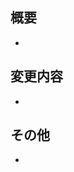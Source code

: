 ## 概要
<!-- 変更の目的 もしくは 関連する Issue 番号 -->
- 

## 変更内容
<!-- ビューの変更がある場合はスクショによる比較などがあるとわかりやすい -->
- 

## その他
- 
